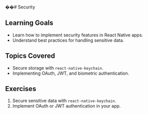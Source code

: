 ��#   S e c u r i t y 

## Learning Goals
- Learn how to implement security features in React Native apps.
- Understand best practices for handling sensitive data.

## Topics Covered
- Secure storage with `react-native-keychain`.
- Implementing OAuth, JWT, and biometric authentication.

## Exercises
1. Secure sensitive data with `react-native-keychain`.
2. Implement OAuth or JWT authentication in your app.

 
 
